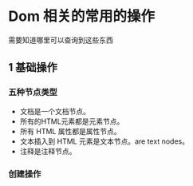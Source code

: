 # Dom 相关的常用的操作

需要知道哪里可以查询到这些东西


## 1 基础操作

### 五种节点类型


* 文档是一个文档节点。
* 所有的HTML元素都是元素节点。
* 所有 HTML 属性都是属性节点。
* 文本插入到 HTML 元素是文本节点。are text nodes。
* 注释是注释节点。


### 创建操作